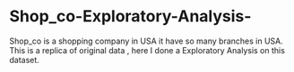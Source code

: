 # Shop_co-Exploratory-Analysis-
Shop_co is a shopping company in USA it have so many branches in USA. This is a replica of original data ,  here I done a Exploratory Analysis on this dataset.
